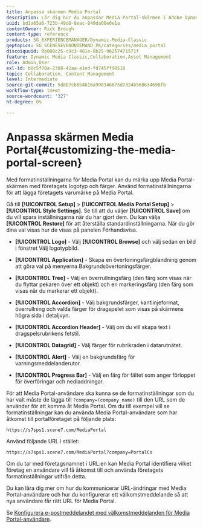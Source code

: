 ```yaml
---
title: Anpassa skärmen Media Portal
description: Lär dig hur du anpassar Media Portal-skärmen i Adobe Dynamic Media Classic.
uuid: bd1a65a6-723b-49d0-8eac-849da00e0e1a
contentOwner: Rick Brough
content-type: reference
products: SG_EXPERIENCEMANAGER/Dynamic-Media-Classic
geptopics: SG_SCENESEVENONDEMAND_PK/categories/media_portal
discoiquuid: 8b000c25-c9c3-481e-9b25-96257471571f
feature: Dynamic Media Classic,Collaboration,Asset Management
role: Admin,User
exl-id: b0c5f70a-2388-42aa-a1ed-fd745ff90518
topic: Collaboration, Content Management
level: Intermediate
source-git-commit: 5d8b7cb8b4616a998346675d7324b568634698fb
workflow-type: tm+mt
source-wordcount: '327'
ht-degree: 0%

---
```


# Anpassa skärmen Media Portal{#customizing-the-media-portal-screen}

Med formatinställningarna för Media Portal kan du märka upp Media Portal-skärmen med företagets logotyp och färger. Använd formatinställningarna för att lägga företagets varumärke på Media Portal.

Gå till **[!UICONTROL Setup]** > **[!UICONTROL Media Portal Setup]** > **[!UICONTROL Style Settings]**. Se till att du väljer **[!UICONTROL Save]** om du vill spara inställningarna när du har gjort dem. Du kan välja **[!UICONTROL Restore]** för att återställa standardinställningarna. När du gör dina val visas hur de visas på panelen Förhandsvisa.

* **[!UICONTROL Logo]** - Välj **[!UICONTROL Browse]** och välj sedan en bild i fönstret Välj logotypbild.

* **[!UICONTROL Application]** - Skapa en övertoningsfärgblandning genom att göra val på menyerna Bakgrundsövertoningsfärger.

* **[!UICONTROL Tree]** - Välj en överrullningsfärg (den färg som visas när du flyttar pekaren över ett objekt) och en markeringsfärg (den färg som visas när du markerar ett objekt).

* **[!UICONTROL Accordion]** - Välj bakgrundsfärger, kantlinjeformat, överrullning och valda färger för dragspelet som visas på skärmens högra sida i detaljvyn.

* **[!UICONTROL Accordion Header]** - Välj om du vill skapa text i dragspelsrubrikens fetstil.

* **[!UICONTROL Datagrid]** - Välj färger för rubrikraden i datarutnätet.

* **[!UICONTROL Alert]** - Välj en bakgrundsfärg för varningsmeddelanderutor.

* **[!UICONTROL Progress Bar]** - Välj en färg för fältet som anger förloppet för överföringar och nedladdningar.

För att Media Portal-användare ska kunna se de formatinställningar som du har valt måste de lägga till `?company=(company name)` till den URL som de använder för att komma åt Media Portal. Om du till exempel vill se formatinställningar kan du använda Media Portal-användare som har åtkomst till portalföretaget på följande plats:

`https://s7sps1.scene7.com/MediaPortal`

Använd följande URL i stället:

`https://s7sps1.scene7.com/MediaPortal?company=PortalCo`

Om du tar med företagsnamnet i URL:en kan Media Portal identifiera vilket företag en användare vill få åtkomst till och använda företagets formatinställningar utifrån detta.

Du kan lära dig mer om hur du kommunicerar URL-ändringar med Media Portal-användare och hur du konfigurerar ett välkomstmeddelande så att nya användare får rätt URL för Media Portal.

Se [Konfigurera e-postmeddelandet med välkomstmeddelanden för Media Portal-användare](adding-media-portal-users.md#setting_up_the_welcome_e_mail_message_for_media_portal_users).
